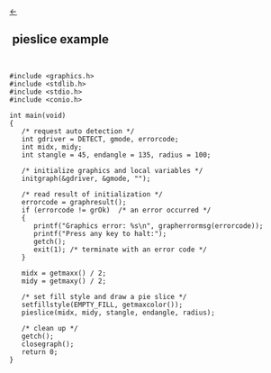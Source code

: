 <a class="whitespacepre" href="circle.md#examples"> ← </a>

## &nbsp;pieslice example&nbsp;

``` ```

```
#include <graphics.h>
#include <stdlib.h>
#include <stdio.h>
#include <conio.h>

int main(void)
{
   /* request auto detection */
   int gdriver = DETECT, gmode, errorcode;
   int midx, midy;
   int stangle = 45, endangle = 135, radius = 100;

   /* initialize graphics and local variables */
   initgraph(&gdriver, &gmode, "");

   /* read result of initialization */
   errorcode = graphresult();
   if (errorcode != grOk)  /* an error occurred */
   {
      printf("Graphics error: %s\n", grapherrormsg(errorcode));
      printf("Press any key to halt:");
      getch();
      exit(1); /* terminate with an error code */
   }

   midx = getmaxx() / 2;
   midy = getmaxy() / 2;

   /* set fill style and draw a pie slice */
   setfillstyle(EMPTY_FILL, getmaxcolor());
   pieslice(midx, midy, stangle, endangle, radius);

   /* clean up */
   getch();
   closegraph();
   return 0;
}
```